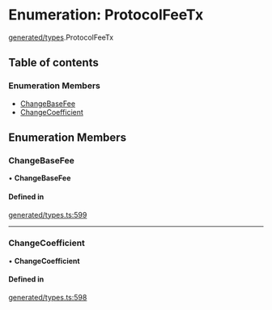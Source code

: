 # Enumeration: ProtocolFeeTx

[generated/types](../wiki/generated.types).ProtocolFeeTx

## Table of contents

### Enumeration Members

- [ChangeBaseFee](../wiki/generated.types.ProtocolFeeTx#changebasefee)
- [ChangeCoefficient](../wiki/generated.types.ProtocolFeeTx#changecoefficient)

## Enumeration Members

### ChangeBaseFee

• **ChangeBaseFee**

#### Defined in

[generated/types.ts:599](https://github.com/PolymathNetwork/polymesh-sdk/blob/49113a20/src/generated/types.ts#L599)

___

### ChangeCoefficient

• **ChangeCoefficient**

#### Defined in

[generated/types.ts:598](https://github.com/PolymathNetwork/polymesh-sdk/blob/49113a20/src/generated/types.ts#L598)
